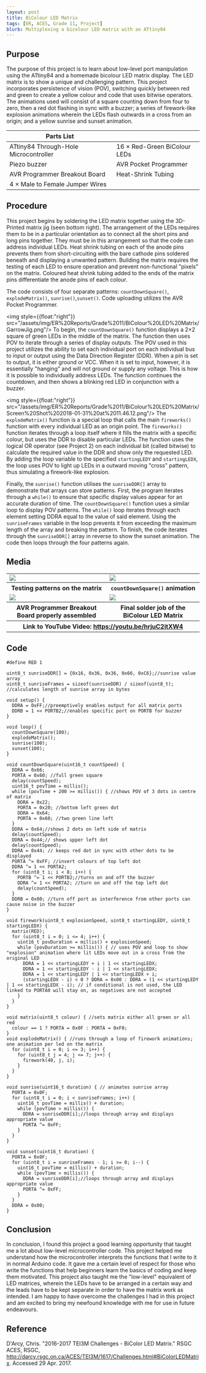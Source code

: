 ```yaml
---
layout: post
title: BiColour LED Matrix
tags: [ER, ACES, Grade 11, Project]
blurb: Multiplexing a bicolour LED matrix with an ATtiny84
---
```

Purpose
-------
The purpose of this project is to learn about low-level port manipulation using the ATtiny84 and a homemade bicolour LED matrix display. The LED matrix is to show a unique and challenging pattern. This project incorporates persistence of vision (POV), switching quickly between red and green to create a yellow colour and code that uses bitwise operators. The animations used will consist of a square counting down from four to zero, then a red dot flashing in sync with a buzzer; a series of firework-like explosion animations wherein the LEDs flash outwards in a cross from an origin; and a yellow sunrise and sunset animation.

Parts List||
----------|-|
ATtiny84 Through-Hole Microcontroller|16 × Red-Green BiColour LEDs|
Piezo buzzer|AVR Pocket Programmer|
AVR Programmer Breakout Board|Heat-Shrink Tubing|
4 × Male to Female Jumper Wires||

Procedure
---------
This project begins by soldering the LED matrix together using the 3D-Printed matrix jig (seen bottom right). The arrangement of the LEDs requires them to be in a particular orientation as to connect all the short pins and long pins together. They must be in this arrangement so that the code can address individual LEDs. Heat shrink tubing on each of the anode pins prevents them from short-circuiting with the bare cathode pins soldered beneath and displaying a unwanted pattern. Building the matrix requires the testing of each LED to ensure operation and prevent non-functional "pixels" on the matrix. Coloured heat shrink tubing added to the ends of the matrix pins differentiate the anode pins of each colour.

The code consists of four separate patterns: `countDownSquare()`, `explodeMatrix()`, `sunrise()`,`sunset()`. Code uploading utilizes the AVR Pocket Programmer.

<img style={{float:"right"}} src="/assets/img/ER%20Reports/Grade%2011/BiColour%20LED%20Matrix/GarrowJig.png"/>
To begin, the `countDownSquare()` function displays a 2×2 square of green LEDs in the middle of the matrix. The function then uses POV to iterate through a series of display outputs. The POV used in this project utilizes the ability to set each individual port on each individual bus to input or output using the Data Direction Register (DDR). When a pin is set to output, it is either ground or VCC. When it is set to input, however, it is essentially "hanging" and will not ground or supply any voltage. This is how it is possible to individually address LEDs. The function continues the countdown, and then shows a blinking red LED in conjunction with a buzzer. 

<img style={{float:"right"}} src="/assets/img/ER%20Reports/Grade%2011/BiColour%20LED%20Matrix/Screen%20Shot%202018-01-31%20at%2011.46.12.png"/>
The `explodeMatrix()` function is a special loop that calls the main `fireworks()` function with every individual LED as an origin point. The `fireworks()` function iterates through a loop itself where it fills the matrix with a specific colour, but uses the DDR to disable particular LEDs. The function uses the logical OR operator (see Project 2) on each individual bit (called bitwise) to calculate the required value in the DDR and show only the requested LED. By adding the loop variable to the specified `startingLEDY` and `startingLEDX`, the loop uses POV to light up LEDs in a outward moving "cross" pattern, thus simulating a firework-like explosion.

Finally, the `sunrise()` function utilises the `sunriseDDR[]` array to demonstrate that arrays can store patterns. First, the program iterates through a `while()` to ensure that specific display values appear for an accurate duration of time. The `countDownSquare()` function uses a similar loop to display POV patterns. The `while()` loop iterates through each element setting DDRA equal to the value of said element. Using the `sunriseFrames` variable in the loop prevents it from exceeding the maximum length of the array and breaking the pattern. To finish, the code iterates through the `sunriseDDR[]` array in reverse to show the sunset animation. The code then loops through the four patterns again.

Media
-----
<table>
  <tr>
    <td>
      <img src="/assets/img/ER%20Reports/Grade%2011/BiColour%20LED%20Matrix/DSC_0001.jpg"/>
    </td>
    <td>
      <img src="/assets/img/ER%20Reports/Grade%2011/BiColour%20LED%20Matrix/DSC_0002.jpg"/>
    </td>
  </tr>
  <tr>
    <th>Testing patterns on the matrix</th>
    <th><code>countDownSquare()</code> animation</th>
  </tr>
  <tr>
    <td>
      <img src="/assets/img/ER%20Reports/Grade%2011/BiColour%20LED%20Matrix/20170427_213007.jpg"/>
    </td>
    <td>
      <img src="/assets/img/ER%20Reports/Grade%2011/BiColour%20LED%20Matrix/DSC_0006.jpg"/>
    </td>
  </tr>
  <tr>
    <th>AVR Programmer Breakout Board properly assembled</th>
    <th>Final solder job of the BiColour LED Matrix</th>
  </tr>
  <tr>
    <th colSpan="2">Link to YouTube Video: <a href="https://youtu.be/hrjuC2itXW4">https://youtu.be/hrjuC2itXW4</a></th>
  </tr>
</table>

Code
----
```arduino
#define RED 1

uint8_t sunriseDDR[] = {0x16, 0x36, 0x36, 0x66, 0xC6};//sunrise value array
uint8_t sunriseFrames = sizeof(sunriseDDR) / sizeof(uint8_t); //calculates length of sunrise array in bytes

void setup() {
  DDRA = 0xFF;//preemptively enables output for all matrix ports
  DDRB = 1 << PORTB2;//enables specific port on PORTB for buzzer
}

void loop() {
  countDownSquare(100);
  explodeMatrix();
  sunrise(100);
  sunset(100);
}

void countDownSquare(uint16_t countSpeed) {
  DDRA = 0x66;
  PORTA = 0x60; //full green square
  delay(countSpeed);
  uint16_t povTime = millis();
  while (povTime + 200 >= millis()) { //shows POV of 3 dots in centre of matrix
    DDRA = 0x22;
    PORTA = 0x20; //bottom left green dot
    DDRA = 0x64;
    PORTA = 0x60; //two green line left
  }
  DDRA = 0x64;//shows 2 dots on left side of matrix
  delay(countSpeed);
  DDRA = 0x44;// shows upper left dot
  delay(countSpeed);
  DDRA = 0x44; // keeps red dot in sync with other dots to be displayed
  PORTA ^= 0xFF; //invert colours of top left dot
  DDRA ^= 1 << PORTA2;
  for (uint8_t i; i < 8; i++) {
    PORTB ^= 1 << PORTB2;//turns on and off the buzzer
    DDRA ^= 1 << PORTA2; //turn on and off the top left dot
    delay(countSpeed);
  }
  DDRB = 0x00; //turn off port as interference from other ports can cause noise in the buzzer
}

void firework(uint8_t explosionSpeed, uint8_t startingLEDY, uint8_t startingLEDX) {
  matrix(RED);
  for (uint8_t i = 0; i <= 4; i++) {
    uint16_t povDuration = millis() + explosionSpeed;
    while (povDuration >= millis()) { // uses POV and loop to show "explosion" animation where lit LEDs move out in a cross from the original LED
      DDRA = 1 << startingLEDY + i | 1 << startingLEDX;
      DDRA = 1 << startingLEDY - i | 1 << startingLEDX;
      DDRA = 1 << startingLEDY | 1 << startingLEDX + i;
      (startingLEDX - i) < 0 ? DDRA = 0x00 : DDRA = (1 << startingLEDY | 1 << startingLEDX - i); // if conditional is not used, the LED linked to PORTA0 will stay on, as negatives are not accepted
    }
  }
}

void matrix(uint8_t colour) { //sets matrix either all green or all red
  colour == 1 ? PORTA = 0x0F : PORTA = 0xF0;
}
void explodeMatrix() { //runs through a loop of firework animations; one animation per led on the matrix
  for (uint8_t i = 0; i <= 3; i++) {
    for (uint8_t j = 4; j <= 7; j++) {
      firework(40, j, i);
    }
  }
}

void sunrise(uint16_t duration) { // animates sunrise array
  PORTA = 0x0F;
  for (uint8_t i = 0; i < sunriseFrames; i++) {
    uint16_t povTime = millis() + duration;
    while (povTime > millis()) {
      DDRA = sunriseDDR[i];//loops through array and displays appropriate value
      PORTA ^= 0xFF;
    }
  }
}

void sunset(uint16_t duration) {
  PORTA = 0x0F;
  for (uint8_t i = sunriseFrames - 1; i >= 0; i--) {
    uint16_t povTime = millis() + duration;
    while (povTime > millis()) {
      DDRA = sunriseDDR[i];//loops through array and displays appropriate value
      PORTA ^= 0xFF;
    }
  }
  DDRA = 0x00;
}
```

Conclusion
-----
In conclusion, I found this project a good learning opportunity that taught me a lot about low-level microcontroller code. This project helped me understand how the microcontroller interprets the functions that I write to it in normal Arduino code. It gave me a certain level of respect for those who write the functions that help beginners learn the basics of coding and keep them motivated. This project also taught me the "low-level" equivalent of LED matrices, wherein the LEDs have to be arranged in a certain way and the leads have to be kept separate in order to have the matrix work as intended. I am happy to have overcome the challenges I had in this project and am excited to bring my newfound knowledge with me for use in future endeavours. 

Reference
-----
D'Arcy, Chris. "2016-2017 TEI3M Challenges - BiColor LED Matrix." RSGC ACES, RSGC, <http://darcy.rsgc.on.ca/ACES/TEI3M/1617/Challenges.html#BiColorLEDMatrix>. Accessed 29 Apr. 2017.
